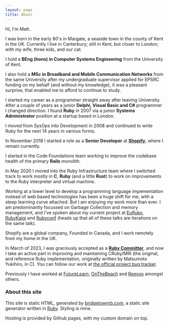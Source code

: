 ```yaml
---
layout: page
title: About
---
```

Hi, I'm Matt. 

I was born in the early 80's in Margate, a seaside town in the county of Kent in
the UK. Currently I live in Canterbury; still in Kent, but closer to London;
with my wife, three kids, and our cat.

I hold a **BEng (hons) in Computer Systems Engineering** from the University of
Kent.

I also hold a **MSc in Broadband and Mobile Communication Networks** from the
same University after my undergraduate supervisor applied for EPSRC funding on
my behalf (and without my knowledge), it was a pleasant surprise, that enabled
me to afford to continue to study.

I started my career as a programmer straight away after leaving
University. After a couple of years as a junior **Delphi, Visual Basic and C#**
programmer I changed direction. I found **Ruby** in 2007 via a junior **Systems
Administrator** position at a startup based in London.

I moved from SysOps into Development in 2008 and continued to write Ruby for the
next 14 years in various forms.

In November 2018 I started a role as a **Senior Developer** at
**[Shopify](https://www.shopify.com)**, where I remain currently. 

I started in the Code Foundations team working to improve the codebase health of
the primary **Rails** monolith.

In May 2020 I moved into the Ruby Infrastructure team where I switched track to
work mostly in **C**, **Ruby** (and a little **Rust**) to work on improvements
to the Ruby interpreter and virtual machine.

Working at a lower level to develop a programming language impementation instead
of web based technologies has been a huge shift for me, with a steep learning
curve attached. But I am enjoying my work more than ever. I am predominantly
focussed on Garbage Collection and memory management, and I've spoken about my
current project at [EuRuko](https://www.youtube.com/watch?v=x_YhDCNeFQ8),
[RubyKaigi](https://www.youtube.com/watch?v=7C3bdT6Ri2Q) and
[Rubyconf](https://www.youtube.com/watch?v=5ifXSPYidoE) (heads up that all of
these talks are iterations on the same talk).

Shopify are a global company, Founded in Canada, and I work remotely from my
home in the UK.

In March of 2023, I was graciously accepted as a [**Ruby
Committer**](https://bugs.ruby-lang.org/users/31800), and now I take an active
part in improving and maintaining CRuby/MRI (the original, and reference Ruby
implementation, originally written by Matsumoto Yukihiro, in C). You can follow
our work at [the official project bug tracker](https://bugs.ruby-lang.org/).

Previously I have worked at
[FutureLearn](https://www.futurelearn.com),
[OnTheBeach](https://www.onthebeach.co.uk/) and
[Reevoo](https://www.reevoo.com/en/) amongst others.

### About this site

This site is static HTML, generated by
[bridgetownrb.com](https://bridgetownrb.com/), a static site generator written
in [Ruby](https://www.ruby-lang.org). Styling is mine.

Hosting is provided by Github pages, with my custom domain on top.
